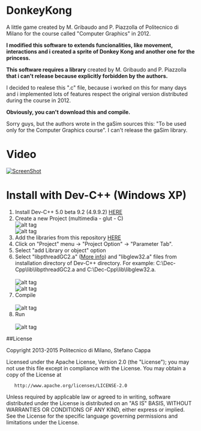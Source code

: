 # DonkeyKong
 
A little game created by M. Gribaudo and P. Piazzolla of Politecnico di Milano for the course called "Computer Graphics" in 2012.

**I modified this software to extends funcionalities, like movement, interactions and i created a sprite of Donkey Kong and another one for the princess.**

**This software requires a library** created by M. Gribaudo and P. Piazzolla **that i can't release because explicitly forbidden by the authors.**

I decided to realese this ".c" file, because i worked on this for many days and i implemented lots of features respect the original version distributed during the course in 2012.

**Obviously, you can't download this and compile.**

Sorry guys, but the authors wrote in the gaSim sources this: "To be used only for the Computer Graphics course". I can't release the gaSim library.

# Video

[![ScreenShot]((http://www.stefanocappa.it/publicfiles/Github_repositories_images/DonkeyKong/7-youtube.png))](https://www.youtube.com/watch?v=3NGgnF8ltNo)

# Install with Dev-C++ (Windows XP)

1. Install Dev-C++ 5.0 beta 9.2 (4.9.9.2) [HERE](http://sourceforge.net/projects/dev-cpp/files/Binaries/Dev-C%2B%2B%204.9.9.2/devcpp-4.9.9.2_setup.exe/download?use_mirror=switch)
2. Create a new Project (multimedia - glut - C)<br>
![alt tag](http://www.stefanocappa.it/publicfiles/Github_repositories_images/DonkeyKong/1-devcpp-new-project.png)<br>
![alt tag](http://www.stefanocappa.it/publicfiles/Github_repositories_images/DonkeyKong/5-devcpp.png)<br>
2. Add the libraries from this repository [HERE]()
3. Click on "Project" menu -> "Project Option" -> "Parameter Tab".
4. Select "add Library or object" option
5. Select "libpthreadGC2.a" ([More info](http://stackoverflow.com/questions/2119779/how-to-use-pthread-library-in-devc
)) and "libglew32.a" files from installation directory of Dev-C++ directory. For example: C:\Dec-Cpp\lib\libpthreadGC2.a and C:\Dec-Cpp\lib\libglew32.a.<br><br>
![alt tag](http://www.stefanocappa.it/publicfiles/Github_repositories_images/DonkeyKong/2-add-linker.png)<br>
![alt tag](http://www.stefanocappa.it/publicfiles/Github_repositories_images/DonkeyKong/3-scelta-libreria.png)<br>
6. Compile <br><br>
![alt tag](http://www.stefanocappa.it/publicfiles/Github_repositories_images/DonkeyKong/4-compilato.png)<br>
7. Run <br><br>
![alt tag](http://www.stefanocappa.it/publicfiles/Github_repositories_images/DonkeyKong/6-in-esecuzione.png)


##License

   Copyright 2013-2015 Politecnico di Milano, Stefano Cappa

   Licensed under the Apache License, Version 2.0 (the "License");
   you may not use this file except in compliance with the License.
   You may obtain a copy of the License at

       http://www.apache.org/licenses/LICENSE-2.0

   Unless required by applicable law or agreed to in writing, software
   distributed under the License is distributed on an "AS IS" BASIS,
   WITHOUT WARRANTIES OR CONDITIONS OF ANY KIND, either express or implied.
   See the License for the specific language governing permissions and
   limitations under the License.
